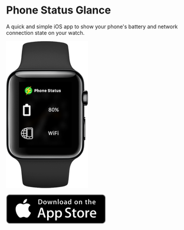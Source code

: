 # Phone Status Glance

A quick and simple iOS app to show your phone's battery and network connection state on your watch.

![App running on Watch](assets/Watch-Screenshot-Small.png)

[![App Store Link](assets/appstore-badge.svg)](https://itunes.apple.com/us/app/phone-status-glance-see-battery/id1123372716?ls=1&mt=8)
